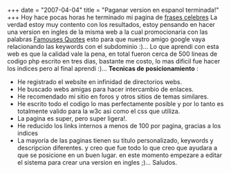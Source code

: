 +++
date = "2007-04-04"
title = "Paganar version en espanol terminada!"
+++
Hoy hace pocas horas he terminado mi pagina de [frases celebres](http://www.paganar.com "Frases Celebres Quotes Famouses") La verdad estoy muy contento con los resultados, estoy pensando en hacer una version en ingles de la misma web a la cual promocionaria con las palabras [Famouses Quotes](http://english.paganar.com/ "quotes Quotes Famouses Famous") esto para que nuestro amigo google vaya relacionando las keywords con el subdominio :)... Lo que aprendi con esta web es que la calidad vale la pena, en total fueron cerca de 500 lineas de codigo php escrito en tres dias, bastante me costo, lo mas dificil fue hacer los indices pero al final aprendi :)... **Tecnicas de posicionamiento** :

- He registrado el website en infinidad de directorios webs.
- He buscado webs amigas para hacer intercambio de enlaces.
- He recomendado mi sitio en foros y otros sitios de temas similares.
- He escrito todo el codigo lo mas perfectamente posible y por lo tanto es totalmente valido para la w3c asi como el css que utiliza.
- La pagina es super, pero super ligera!.
- He reducido los links internos a menos de 100 por pagina, gracias a los indices
- La mayoria de las paginas tienen su titulo personalizado, keywords y descripcion diferentes.
y creo que fue todo lo que creo que ayudara a que se posicione en un buen lugar. en este momento empezare a editar el sistema para crear una version en ingles ;)... Saludos.
